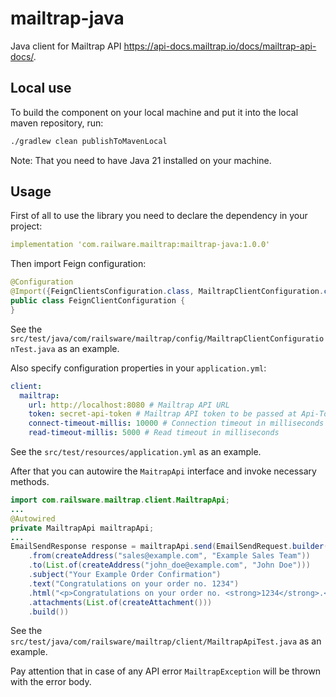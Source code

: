# mailtrap-java
Java client for Mailtrap API https://api-docs.mailtrap.io/docs/mailtrap-api-docs/.

## Local use

To build the component on your local machine and put it into the local maven repository, run:

```bash
./gradlew clean publishToMavenLocal
```

Note: That you need to have Java 21 installed on your machine.

## Usage

First of all to use the library you need to declare the dependency in your project:

```yaml
implementation 'com.railware.mailtrap:mailtrap-java:1.0.0'
```

Then import Feign configuration:

```java
@Configuration
@Import({FeignClientsConfiguration.class, MailtrapClientConfiguration.class})
public class FeignClientConfiguration {
}
```

See the `src/test/java/com/railsware/mailtrap/config/MailtrapClientConfigurationTest.java` as an example.

Also specify configuration properties in your `application.yml`:

```yaml
client:
  mailtrap:
    url: http://localhost:8080 # Mailtrap API URL
    token: secret-api-token # Mailtrap API token to be passed at Api-Token header
    connect-timeout-millis: 10000 # Connection timeout in milliseconds
    read-timeout-millis: 5000 # Read timeout in milliseconds
```

See the `src/test/resources/application.yml` as an example.

After that you can autowire the `MaitrapApi` interface and invoke necessary methods.

```java
import com.railsware.mailtrap.client.MailtrapApi;
...
@Autowired
private MailtrapApi mailtrapApi;
...
EmailSendResponse response = mailtrapApi.send(EmailSendRequest.builder()
    .from(createAddress("sales@example.com", "Example Sales Team"))
    .to(List.of(createAddress("john_doe@example.com", "John Doe")))
    .subject("Your Example Order Confirmation")
    .text("Congratulations on your order no. 1234")
    .html("<p>Congratulations on your order no. <strong>1234</strong>.</p>")
    .attachments(List.of(createAttachment()))
    .build())
```

See the `src/test/java/com/railsware/mailtrap/client/MailtrapApiTest.java` as an example.

Pay attention that in case of any API error `MailtrapException` will be thrown with the error body.
